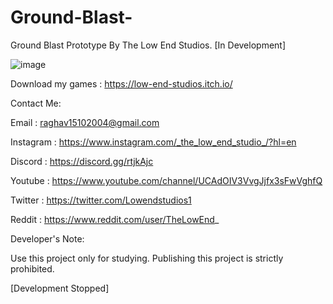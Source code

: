 # Ground-Blast-

Ground Blast Prototype By The Low End Studios. [In Development]

![image](https://user-images.githubusercontent.com/71706645/125380053-3e5d0e80-e3af-11eb-91b7-ca5280c21496.png)

Download my games : https://low-end-studios.itch.io/

Contact Me:

Email : raghav15102004@gmail.com

Instagram : https://www.instagram.com/_the_low_end_studio_/?hl=en

Discord : https://discord.gg/rtjkAjc

Youtube : https://www.youtube.com/channel/UCAdOIV3VvgJjfx3sFwVghfQ

Twitter : https://twitter.com/Lowendstudios1

Reddit : https://www.reddit.com/user/TheLowEnd_

Developer's Note:

Use this project only for studying. Publishing this project is strictly prohibited.

[Development Stopped]
